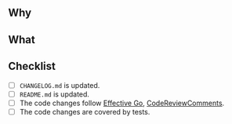 ## Why

<!-- Why this pull request was created?
     Explain the problem that this pull request is trying to solve. -->

## What

<!-- What does this pull request contain?
     Explain what is this pull request changing. -->

## Checklist

<!-- All items should be verified and marked as done.
     If an item doesn't apply to the introduced changes - check it as done too. -->

- [ ] `CHANGELOG.md` is updated.
- [ ] `README.md` is updated.
- [ ] The code changes follow [Effective Go](https://golang.org/doc/effective_go),
      [CodeReviewComments](https://github.com/golang/go/wiki/CodeReviewComments).
- [ ] The code changes are covered by tests.

<!-- markdownlint-disable-file MD041 -->
